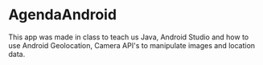 # AgendaAndroid
This app was made in class to teach us Java, Android Studio and how to use Android Geolocation, Camera API's to manipulate images and location data.
